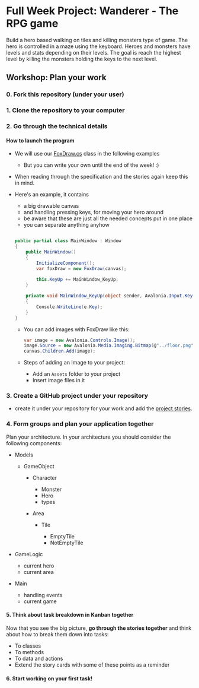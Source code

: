 # Full Week Project: Wanderer - The RPG game

Build a hero based walking on tiles and killing monsters type of game. The hero
is controlled in a maze using the keyboard. Heroes and monsters have levels and
stats depending on their levels. The goal is reach the highest level by killing
the monsters holding the keys to the next level.

## Workshop: Plan your work

### 0. Fork this repository (under your user)

### 1. Clone the repository to your computer

### 2. Go through the technical details

#### How to launch the program

- We will use our [FoxDraw.cs](FoxDraw.cs) class in the following examples

  - But you can write your own until the end of the week! :)

- When reading through the specification and the stories
  again keep this in mind.

- Here's an example, it contains

  - a big drawable canvas
  - and handling pressing keys, for moving your hero around
  - be aware that these are just all the needed concepts put in one place
  - you can separate anything anyhow  
  
  ```csharp

  public partial class MainWindow : Window
  {
      public MainWindow()
      {
          InitializeComponent();
          var foxDraw = new FoxDraw(canvas);
          
          this.KeyUp += MainWindow_KeyUp;
      }

      private void MainWindow_KeyUp(object sender, Avalonia.Input.KeyEventArgs e)
      {
          Console.WriteLine(e.Key);
      }
  }
  ```

  - You can add images with FoxDraw like this:

    ```csharp
    var image = new Avalonia.Controls.Image();
    image.Source = new Avalonia.Media.Imaging.Bitmap(@"../floor.png");
    canvas.Children.Add(image);
    ```

  - Steps of adding an Image to your project:

    - Add an `Assets` folder to your project
    - Insert image files in it


### 3. Create a GitHub project under your repository

- create it under your repository for your work and add the [project stories](https://github.com/greenfox-academy/teaching-materials/blob/master/project/wanderer/stories.md).

### 4. Form groups and plan your application together

Plan your architecture. In your architecture you 
should consider the following components:

- Models

  - GameObject

    - Character

      - Monster
      - Hero
      - types

    - Area

      - Tile

        - EmptyTile
        - NotEmptyTile

- GameLogic

  - current hero
  - current area

- Main

  - handling events
  - current game

#### 5. Think about task breakdown in Kanban together

Now that you see the big picture, **go through the stories together**
and think about how to break them down into tasks:

- To classes
- To methods
- To data and actions
- Extend the story cards with some of these points as a reminder

#### 6. Start working on your first task!

